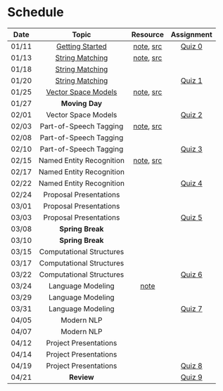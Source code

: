 # Schedule

| Date  |                                                                                 Topic                                                                                 |                                     Resource                                      |       Assignment        |
|:-----:|:---------------------------------------------------------------------------------------------------------------------------------------------------------------------:|:---------------------------------------------------------------------------------:|:-----------------------:|
| 01/11 | [Getting Started](https://emory.zoom.us/rec/play/7T-5UBERbxVH1GpqksLnlXRFQgWMuthWR7lpTiRZib8G4c_YvHryP8LL-9vKGzgFU7G3BwuFJcQwK5Ow.uRO-0ieXdModVuCU?continueMode=true) |              [note](getting_started.md), [src](../src/quiz/quiz0.py)              | [Quiz 0](quiz/quiz0.md) |
| 01/13 |                 [String Matching](https://emory.zoom.us/rec/share/SXyMjocdb-EH0lnISSJ_90fPjC-gyj6ZHIn-WORviuEoIXk1qr3yqHe-LC5fgtOh.GlsKK_AuAUEZdWlR)                  |          [note](string_matching.ipynb), [src](../src/string_matching.py)          |                         |
| 01/18 |                 [String Matching](https://emory.zoom.us/rec/share/c2KbsaPRBERFPljDyskAyD3tdKaaeVaqnUk_fcHjITLiID7lW-d0iP18zyv03gss.4BqA2s93Zr2npVta)                  |                                                                                   |                         |
| 01/20 |                 [String Matching](https://emory.zoom.us/rec/share/8UNdtPHn58tJRJ3w6Nc3YaQa6uhob320o2Uv5_4TLpHGiw0PVgb1n7ljB7H-0A-g.4iPyQxA8AsXPE33T)                  |                                                                                   | [Quiz 1](quiz/quiz1.md) |
| 01/25 |               [Vector Space Models](https://emory.zoom.us/rec/share/MVRPgVM0tBUHT7qjc4K71Q7OFZHJjEKyXEXOL1KXYAV8HZ3HJSNarXd-qU1CPxNs.nG7TxlcsjSZ1Mde6)                |      [note](vector_space_models.ipynb), [src](../src/vector_space_models.py)      |                         |
| 01/27 |                                                                            **Moving Day**                                                                             |                                                                                   |                         |
| 02/01 |                                                                          Vector Space Models                                                                          |                                                                                   | [Quiz 2](quiz/quiz2.md) |
| 02/03 |                                                                        Part-of-Speech Tagging                                                                         |      [note](part_of_speech_tags.ipynb), [src](../src/part_of_speech_tags.py)      |                         |
| 02/08 |                                                                        Part-of-Speech Tagging                                                                         |                                                                                   |                         |
| 02/10 |                                                                        Part-of-Speech Tagging                                                                         |                                                                                   | [Quiz 3](quiz/quiz3.md) |
| 02/15 |                                                                       Named Entity Recognition                                                                        | [note](named_entity_recognition.ipynb), [src](../src/named_entity_recognition.py) |                         |
| 02/17 |                                                                       Named Entity Recognition                                                                        |                                                                                   |                         |
| 02/22 |                                                                       Named Entity Recognition                                                                        |                                                                                   | [Quiz 4](quiz/quiz5.md) |
| 02/24 |                                                                        Proposal Presentations                                                                         |                                                                                   |                         |
| 03/01 |                                                                        Proposal Presentations                                                                         |                                                                                   |                         |
| 03/03 |                                                                        Proposal Presentations                                                                         |                                                                                   | [Quiz 5](quiz/quiz5.md) |
| 03/08 |                                                                           **Spring Break**                                                                            |                                                                                   |                         |
| 03/10 |                                                                           **Spring Break**                                                                            |                                                                                   |                         |
| 03/15 |                                                                       Computational Structures                                                                        |                                                                                   |                         |
| 03/17 |                                                                       Computational Structures                                                                        |                                                                                   |                         |
| 03/22 |                                                                       Computational Structures                                                                        |                                                                                   | [Quiz 6](quiz/quiz6.md) |
| 03/24 |                                                                           Language Modeling                                                                           |                           [note](language_modeling.pdf)                           |                         |
| 03/29 |                                                                           Language Modeling                                                                           |                                                                                   |                         |
| 03/31 |                                                                           Language Modeling                                                                           |                                                                                   | [Quiz 7](quiz/quiz7.md) |
| 04/05 |                                                                              Modern NLP                                                                               |                                                                                   |                         |
| 04/07 |                                                                              Modern NLP                                                                               |                                                                                   |                         |
| 04/12 |                                                                         Project Presentations                                                                         |                                                                                   |                         |
| 04/14 |                                                                         Project Presentations                                                                         |                                                                                   |                         |
| 04/19 |                                                                         Project Presentations                                                                         |                                                                                   | [Quiz 8](quiz/quiz7.md) |
| 04/21 |                                                                              **Review**                                                                               |                                                                                   | [Quiz 9](quiz/quiz7.md) |

<!--
0: 2
1: 7
2: 7
3: 7
4: 7
5: 3
6: 5
7: 5
8: 3
9: 4
-->

